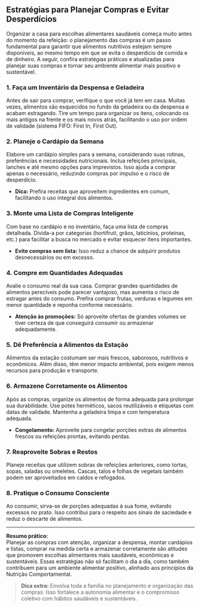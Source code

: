 
## Estratégias para Planejar Compras e Evitar Desperdícios

Organizar a casa para escolhas alimentares saudáveis começa muito antes do momento da refeição: o planejamento das compras é um passo fundamental para garantir que alimentos nutritivos estejam sempre disponíveis, ao mesmo tempo em que se evita o desperdício de comida e de dinheiro. A seguir, confira estratégias práticas e atualizadas para planejar suas compras e tornar seu ambiente alimentar mais positivo e sustentável.

### 1. Faça um Inventário da Despensa e Geladeira

Antes de sair para comprar, verifique o que você já tem em casa. Muitas vezes, alimentos são esquecidos no fundo da geladeira ou da despensa e acabam estragando. Tire um tempo para organizar os itens, colocando os mais antigos na frente e os mais novos atrás, facilitando o uso por ordem de validade (sistema FIFO: First In, First Out).

### 2. Planeje o Cardápio da Semana

Elabore um cardápio simples para a semana, considerando suas rotinas, preferências e necessidades nutricionais. Inclua refeições principais, lanches e até mesmo opções para imprevistos. Isso ajuda a comprar apenas o necessário, reduzindo compras por impulso e o risco de desperdício.

- **Dica:** Prefira receitas que aproveitem ingredientes em comum, facilitando o uso integral dos alimentos.

### 3. Monte uma Lista de Compras Inteligente

Com base no cardápio e no inventário, faça uma lista de compras detalhada. Divida-a por categorias (hortifruti, grãos, laticínios, proteínas, etc.) para facilitar a busca no mercado e evitar esquecer itens importantes.

- **Evite compras sem lista:** Isso reduz a chance de adquirir produtos desnecessários ou em excesso.

### 4. Compre em Quantidades Adequadas

Avalie o consumo real da sua casa. Comprar grandes quantidades de alimentos perecíveis pode parecer vantajoso, mas aumenta o risco de estragar antes do consumo. Prefira comprar frutas, verduras e legumes em menor quantidade e reponha conforme necessário.

- **Atenção às promoções:** Só aproveite ofertas de grandes volumes se tiver certeza de que conseguirá consumir ou armazenar adequadamente.

### 5. Dê Preferência a Alimentos da Estação

Alimentos da estação costumam ser mais frescos, saborosos, nutritivos e econômicos. Além disso, têm menor impacto ambiental, pois exigem menos recursos para produção e transporte.

### 6. Armazene Corretamente os Alimentos

Após as compras, organize os alimentos de forma adequada para prolongar sua durabilidade. Use potes herméticos, sacos reutilizáveis e etiquetas com datas de validade. Mantenha a geladeira limpa e com temperatura adequada.

- **Congelamento:** Aproveite para congelar porções extras de alimentos frescos ou refeições prontas, evitando perdas.

### 7. Reaproveite Sobras e Restos

Planeje receitas que utilizem sobras de refeições anteriores, como tortas, sopas, saladas ou omeletes. Cascas, talos e folhas de vegetais também podem ser aproveitados em caldos e refogados.

### 8. Pratique o Consumo Consciente

Ao consumir, sirva-se de porções adequadas à sua fome, evitando excessos no prato. Isso contribui para o respeito aos sinais de saciedade e reduz o descarte de alimentos.

___

**Resumo prático:**  
Planejar as compras com atenção, organizar a despensa, montar cardápios e listas, comprar na medida certa e armazenar corretamente são atitudes que promovem escolhas alimentares mais saudáveis, econômicas e sustentáveis. Essas estratégias não só facilitam o dia a dia, como também contribuem para um ambiente alimentar positivo, alinhado aos princípios da Nutrição Comportamental.

> **Dica extra:** Envolva toda a família no planejamento e organização das compras. Isso fortalece a autonomia alimentar e o compromisso coletivo com hábitos saudáveis e sustentáveis.
```
